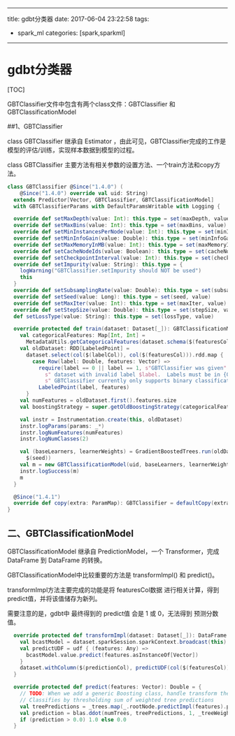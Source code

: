 
---
title: gdbt分类器
date: 2017-06-04 23:22:58
tags: 
  - spark_ml
categories: [spark,sparkml]
---

# gdbt分类器

[TOC]

GBTClassifier文件中包含有两个class文件：GBTClassifier 和 GBTClassificationModel

##1、GBTClassifier

class GBTClassifier 继承自 Estimator ，由此可见，GBTClassifier完成的工作是模型的评估/训练，实现样本数据到模型的过程。

class GBTClassifier 主要方法有相关参数的设置方法、一个train方法和copy方法。

```scala
class GBTClassifier @Since("1.4.0") (
    @Since("1.4.0") override val uid: String)
  extends Predictor[Vector, GBTClassifier, GBTClassificationModel]
  with GBTClassifierParams with DefaultParamsWritable with Logging {

  override def setMaxDepth(value: Int): this.type = set(maxDepth, value)
  override def setMaxBins(value: Int): this.type = set(maxBins, value)
  override def setMinInstancesPerNode(value: Int): this.type = set(minInstancesPerNode, value)
  override def setMinInfoGain(value: Double): this.type = set(minInfoGain, value)
  override def setMaxMemoryInMB(value: Int): this.type = set(maxMemoryInMB, value)
  override def setCacheNodeIds(value: Boolean): this.type = set(cacheNodeIds, value)
  override def setCheckpointInterval(value: Int): this.type = set(checkpointInterval, value)
  override def setImpurity(value: String): this.type = {
    logWarning("GBTClassifier.setImpurity should NOT be used")
    this
  }
  override def setSubsamplingRate(value: Double): this.type = set(subsamplingRate, value)
  override def setSeed(value: Long): this.type = set(seed, value)
  override def setMaxIter(value: Int): this.type = set(maxIter, value)
  override def setStepSize(value: Double): this.type = set(stepSize, value)
  def setLossType(value: String): this.type = set(lossType, value)

  override protected def train(dataset: Dataset[_]): GBTClassificationModel = {
    val categoricalFeatures: Map[Int, Int] =
      MetadataUtils.getCategoricalFeatures(dataset.schema($(featuresCol)))
    val oldDataset: RDD[LabeledPoint] =
      dataset.select(col($(labelCol)), col($(featuresCol))).rdd.map {
        case Row(label: Double, features: Vector) =>
          require(label == 0 || label == 1, s"GBTClassifier was given" +
            s" dataset with invalid label $label.  Labels must be in {0,1}; note that" +
            s" GBTClassifier currently only supports binary classification.")
          LabeledPoint(label, features)
      }
    val numFeatures = oldDataset.first().features.size
    val boostingStrategy = super.getOldBoostingStrategy(categoricalFeatures, OldAlgo.Classification)

    val instr = Instrumentation.create(this, oldDataset)
    instr.logParams(params: _*)
    instr.logNumFeatures(numFeatures)
    instr.logNumClasses(2)

    val (baseLearners, learnerWeights) = GradientBoostedTrees.run(oldDataset, boostingStrategy,
      $(seed))
    val m = new GBTClassificationModel(uid, baseLearners, learnerWeights, numFeatures)
    instr.logSuccess(m)
    m
  }

  @Since("1.4.1")
  override def copy(extra: ParamMap): GBTClassifier = defaultCopy(extra)
}

```



## 二、GBTClassificationModel

GBTClassificationModel 继承自 PredictionModel，一个 Transformer，完成 DataFrame 到 DataFrame 的转换。

GBTClassificationModel中比较重要的方法是 transformImpl() 和 predict()。

transformImpl方法主要完成的功能是将 featuresCol数据 进行相关计算，得到 predict值，并将该值储存为新列。

需要注意的是，gdbt中 最终得到的 predict值 会是 1 或 0，无法得到 预测分数值。

```scala
  override protected def transformImpl(dataset: Dataset[_]): DataFrame = {
    val bcastModel = dataset.sparkSession.sparkContext.broadcast(this)
    val predictUDF = udf { (features: Any) =>
      bcastModel.value.predict(features.asInstanceOf[Vector])
    }
    dataset.withColumn($(predictionCol), predictUDF(col($(featuresCol))))
  }

  override protected def predict(features: Vector): Double = {
    // TODO: When we add a generic Boosting class, handle transform there?  SPARK-7129
    // Classifies by thresholding sum of weighted tree predictions
    val treePredictions = _trees.map(_.rootNode.predictImpl(features).prediction)
    val prediction = blas.ddot(numTrees, treePredictions, 1, _treeWeights, 1)
    if (prediction > 0.0) 1.0 else 0.0
  }
```




